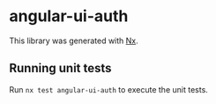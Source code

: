 # angular-ui-auth

This library was generated with [Nx](https://nx.dev).

## Running unit tests

Run `nx test angular-ui-auth` to execute the unit tests.
